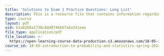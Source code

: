 ```yaml
---
title: 'Solutions to Exam 1 Practice Questions: Long List'
description: This is a resource file that contains information regarding long list.
type: course
layout: pdf
uid: b1a8268a1730c8dd0746b67a6a341eee
file_type: application/pdf
file_location: >-
  https://open-learning-course-data-production.s3.amazonaws.com/18-05-introduction-to-probability-and-statistics-spring-2014/b1a8268a1730c8dd0746b67a6a341eee_MIT18_05S14_Pr_Ex1_Lng_Sol.pdf
course_id: 18-05-introduction-to-probability-and-statistics-spring-2014
---
```


